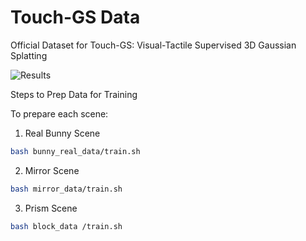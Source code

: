 # Touch-GS Data
Official Dataset for Touch-GS: Visual-Tactile Supervised 3D Gaussian Splatting


![Results](image.png)

Steps to Prep Data for Training

To prepare each scene:


1. Real Bunny Scene

```sh
bash bunny_real_data/train.sh
```

2. Mirror Scene

```sh
bash mirror_data/train.sh
```

3. Prism Scene

```sh
bash block_data /train.sh
```